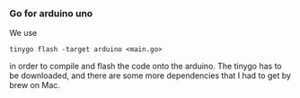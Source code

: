 ### Go for arduino uno

We use 
```
tinygo flash -target arduino <main.go>
```

in order to compile and flash the code onto the arduino.
The tinygo has to be downloaded, and there are some more dependencies that I had to get by brew on Mac.